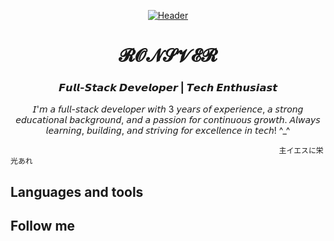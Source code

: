 <p align="center">
  <a href="https://github.com/RONSVER">
    <img src="https://github.com/RONSVER/RONSVER/blob/main/assets/dfe6e4b7a03407f8fba6ee8cf54dbfee.gif" alt="Header">
  </a>
</p>

<h1 align="center"> 𝓡𝓞𝓝𝓢𝓥𝓔𝓡 </h1>
<h3 align="center"> 𝙁𝙪𝙡𝙡-𝙎𝙩𝙖𝙘𝙠 𝘿𝙚𝙫𝙚𝙡𝙤𝙥𝙚𝙧 | 𝙏𝙚𝙘𝙝 𝙀𝙣𝙩𝙝𝙪𝙨𝙞𝙖𝙨𝙩 </h3>

<p align="center">
  𝘐'𝘮 𝘢 𝘧𝘶𝘭𝘭-𝘴𝘵𝘢𝘤𝘬 𝘥𝘦𝘷𝘦𝘭𝘰𝘱𝘦𝘳 𝘸𝘪𝘵𝘩 3 𝘺𝘦𝘢𝘳𝘴 𝘰𝘧 𝘦𝘹𝘱𝘦𝘳𝘪𝘦𝘯𝘤𝘦, 𝘢 𝘴𝘵𝘳𝘰𝘯𝘨 𝘦𝘥𝘶𝘤𝘢𝘵𝘪𝘰𝘯𝘢𝘭 𝘣𝘢𝘤𝘬𝘨𝘳𝘰𝘶𝘯𝘥, 𝘢𝘯𝘥 𝘢 𝘱𝘢𝘴𝘴𝘪𝘰𝘯 𝘧𝘰𝘳 𝘤𝘰𝘯𝘵𝘪𝘯𝘶𝘰𝘶𝘴 𝘨𝘳𝘰𝘸𝘵𝘩. 𝘈𝘭𝘸𝘢𝘺𝘴 𝘭𝘦𝘢𝘳𝘯𝘪𝘯𝘨, 𝘣𝘶𝘪𝘭𝘥𝘪𝘯𝘨, 𝘢𝘯𝘥 𝘴𝘵𝘳𝘪𝘷𝘪𝘯𝘨 𝘧𝘰𝘳 𝘦𝘹𝘤𝘦𝘭𝘭𝘦𝘯𝘤𝘦 𝘪𝘯 𝘵𝘦𝘤𝘩! ^_^

                                                                主イエスに栄光あれ

</p>

## Languages and tools

## Follow me
